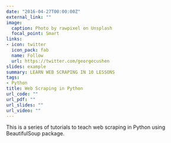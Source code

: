 ```yaml
---
date: "2016-04-27T00:00:00Z"
external_link: ""
image:
  caption: Photo by rawpixel on Unsplash
  focal_point: Smart
links:
- icon: twitter
  icon_pack: fab
  name: Follow
  url: https://twitter.com/georgecushen
slides: example
summary: LEARN WEB SCRAPING IN 10 LESSONS
tags:
- Python
title: Web Scraping in Python
url_code: ""
url_pdf: ""
url_slides: ""
url_video: ""
---
```


This is a series of tutorials to teach web scraping in Python using BeautifulSoup package.